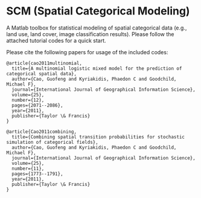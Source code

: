 # SCM (Spatial Categorical Modeling)

A Matlab toolbox for statistical modeling of spatial categorical data
(e.g., land use, land cover, image classification results).  Please follow
the attached tutorial codes for a quick start. 

Please cite the following papers for usage of the included codes:

```
@article{cao2011multinomial,
  title={A multinomial logistic mixed model for the prediction of categorical spatial data},
  author={Cao, Guofeng and Kyriakidis, Phaedon C and Goodchild, Michael F},
  journal={International Journal of Geographical Information Science},
  volume={25},
  number={12},
  pages={2071--2086},
  year={2011},
  publisher={Taylor \& Francis}
}
```
```
@article{Cao2011combining,
  title={Combining spatial transition probabilities for stochastic simulation of categorical fields},
  author={Cao, Guofeng and Kyriakidis, Phaedon C and Goodchild, Michael F},
  journal={International Journal of Geographical Information Science},
  volume={25},
  number={11},
  pages={1773--1791},
  year={2011},
  publisher={Taylor \& Francis}
}
```

